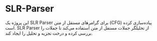 # SLR-Parser
 این پروژه یک SLR Parser برای گرامرهای مستقل از متن (CFG) پیاده‌سازی کرده است. SLR Parser از تحلیلگر جملات مستقل از متن استفاده می‌کند تا جملات را بررسی کرده و درخت تجزیه و تحلیل را ایجاد کند. 
